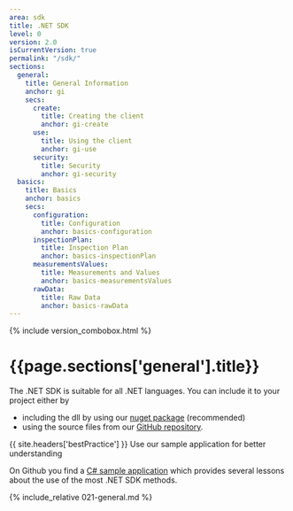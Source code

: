 ```yaml
---
area: sdk
title: .NET SDK
level: 0
version: 2.0
isCurrentVersion: true
permalink: "/sdk/"
sections:
  general:
    title: General Information
    anchor: gi
    secs:
      create:
        title: Creating the client
        anchor: gi-create
      use:
        title: Using the client
        anchor: gi-use
      security:
        title: Security
        anchor: gi-security
  basics:
    title: Basics
    anchor: basics
    secs:
      configuration:
        title: Configuration
        anchor: basics-configuration
      inspectionPlan:
        title: Inspection Plan
        anchor: basics-inspectionPlan
      measurementsValues:
        title: Measurements and Values
        anchor: basics-measurementsValues
      rawData:
        title: Raw Data
        anchor: basics-rawData
---
```


{% include version_combobox.html %}

<h1 id="{{page.sections['general'].anchor}}">{{page.sections['general'].title}}</h1>

The .NET SDK is suitable for all .NET languages. You can include it to your project either by

- including the dll by using our [nuget package](https://www.nuget.org/packages/Zeiss.IMT.PiWebApi.Client/) (recommended)
- using the source files from our [GitHub repository](https://github.com/ZEISS-PiWeb/PiWeb-Api).

{{ site.headers['bestPractice'] }} Use our sample application for better understanding

On Github you find a [C# sample application](https://github.com/ZEISS-PiWeb/PiWeb-Training) which provides several lessons about the use of the most .NET SDK methods.

{% include_relative 021-general.md %}

<p class="dottedline" />